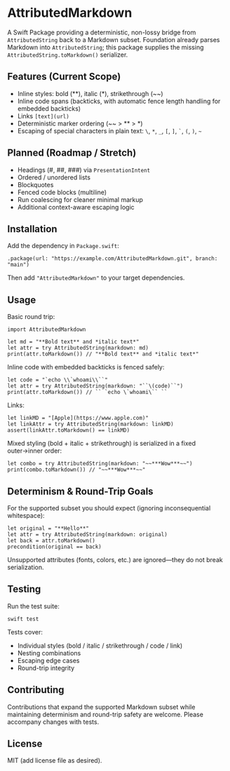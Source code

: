 # AttributedMarkdown

A Swift Package providing a deterministic, non-lossy bridge from `AttributedString` back to a Markdown subset. Foundation already parses Markdown into `AttributedString`; this package supplies the missing `AttributedString.toMarkdown()` serializer.

## Features (Current Scope)

- Inline styles: bold (**), italic (*), strikethrough (~~)
- Inline code spans (backticks, with automatic fence length handling for embedded backticks)
- Links `[text](url)`
- Deterministic marker ordering (~~ > ** > *)
- Escaping of special characters in plain text: `\`, `*`, `_`, `[`, `]`, `` ` ``, `(`, `)`, `~`

## Planned (Roadmap / Stretch)

- Headings (#, ##, ###) via `PresentationIntent`
- Ordered / unordered lists
- Blockquotes
- Fenced code blocks (multiline)
- Run coalescing for cleaner minimal markup
- Additional context-aware escaping logic

## Installation

Add the dependency in `Package.swift`:

    .package(url: "https://example.com/AttributedMarkdown.git", branch: "main")

Then add `"AttributedMarkdown"` to your target dependencies.

## Usage

Basic round trip:

    import AttributedMarkdown

    let md = "**Bold text** and *italic text*"
    let attr = try AttributedString(markdown: md)
    print(attr.toMarkdown()) // "**Bold text** and *italic text*"

Inline code with embedded backticks is fenced safely:

    let code = "`echo \\`whoami\\``"
    let attr = try AttributedString(markdown: "``\(code)``")
    print(attr.toMarkdown()) // `` `echo \`whoami\`` ``

Links:

    let linkMD = "[Apple](https://www.apple.com)"
    let linkAttr = try AttributedString(markdown: linkMD)
    assert(linkAttr.toMarkdown() == linkMD)

Mixed styling (bold + italic + strikethrough) is serialized in a fixed outer→inner order:

    let combo = try AttributedString(markdown: "~~***Wow***~~")
    print(combo.toMarkdown()) // "~~***Wow***~~"

## Determinism & Round-Trip Goals

For the supported subset you should expect (ignoring inconsequential whitespace):

    let original = "**Hello**"
    let attr = try AttributedString(markdown: original)
    let back = attr.toMarkdown()
    precondition(original == back)

Unsupported attributes (fonts, colors, etc.) are ignored—they do not break serialization.

## Testing

Run the test suite:

    swift test

Tests cover:

- Individual styles (bold / italic / strikethrough / code / link)
- Nesting combinations
- Escaping edge cases
- Round-trip integrity

## Contributing

Contributions that expand the supported Markdown subset while maintaining determinism and round-trip safety are welcome. Please accompany changes with tests.

## License

MIT (add license file as desired).